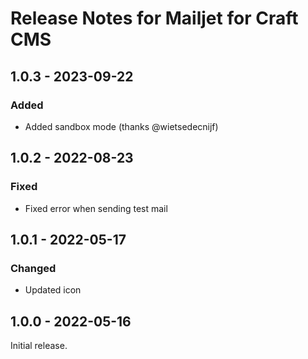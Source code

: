 # Release Notes for Mailjet for Craft CMS

## 1.0.3 - 2023-09-22

### Added
- Added sandbox mode (thanks @wietsedecnijf)

## 1.0.2 - 2022-08-23

### Fixed
- Fixed error when sending test mail

## 1.0.1 - 2022-05-17

### Changed
- Updated icon

## 1.0.0 - 2022-05-16

Initial release.
